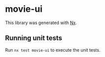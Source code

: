 # movie-ui

This library was generated with [Nx](https://nx.dev).

## Running unit tests

Run `nx test movie-ui` to execute the unit tests.
